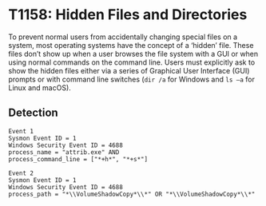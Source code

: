 # T1158: Hidden Files and Directories

To prevent normal users from accidentally changing special files on a system, most operating systems have the concept of a ‘hidden’ file. These files don’t show up when a user browses the file system with a GUI or when using normal commands on the command line. Users must explicitly ask to show the hidden files either via a series of Graphical User Interface (GUI) prompts or with command line switches (```dir /a``` for Windows and ```ls –a``` for Linux and macOS).

## Detection 
```
Event 1
Sysmon Event ID = 1
Windows Security Event ID = 4688
process_name = "attrib.exe" AND
process_command_line = ["*+h*", "*+s*"]

Event 2
Sysmon Event ID = 1
Windows Security Event ID = 4688
process_path = "*\\VolumeShadowCopy*\\*" OR "*\\VolumeShadowCopy*\\*"
```
